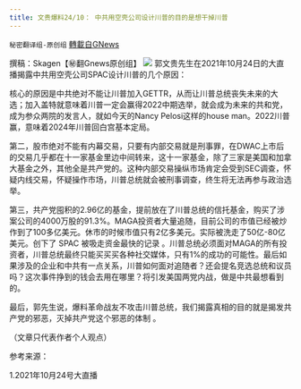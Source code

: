 ```yaml
---
title: 文贵爆料24/10： 中共用空壳公司设计川普的目的是想干掉川普
---
```

`秘密翻译组-原创组` [轉載自GNews](https://gnews.org/zh-hans/1614914/)

撰稿：Skagen【㊙️翻Gnews原创组】
![](https://assets.gnews.org/wp-content/uploads/2021/10/20211024-e1635093619937.jpg)
郭文贵先生在2021年10月24日的大直播揭露中共用空壳公司SPAC设计川普的几个原因：

核心的原因是中共绝对不能让川普加入GETTR，从而让川普总统丧失未来的大选；加入盖特就意味着川普一定会赢得2022中期选举，就会成为未来的共和党，成为参众两院的发言人，就如今天的Nancy Pelosi这样的house man。2022川普赢，意味着2024年川普回白宫基本定局。

第二，股市绝对不能有内幕交易，只要有内部交易就是刑事罪，在DWAC上市后的交易几乎都在十一家基金里边中间转来，这十一家基金，除了三家是美国和加拿大基金之外，其他全是共产党的。这种内部交易操纵市场肯定会受到SEC调查，怀疑内线交易，怀疑操作市场，川普总统就会被刑事调查，终生将无法再参与政治选举。

第三，共产党囤积的2.96亿的基金，提前放在了川普总统的信托基金，购买了涉案公司的4000万股的91.3%。MAGA投资者大量追随，目前公司的市值已经被炒作到了100多亿美元。休市的时候市值只有2亿多美元。实际被洗走了50亿-80亿美元。创下了 SPAC 被吸走资金最快的记录 。川普总统必须面对MAGA的所有投资者，川普总统最终只能买买买各种社交媒体，只有1%的成功的可能性。最后如果涉及的企业和中共有一点关系，川普如何面对追随者？还会提名竞选总统和议员吗？这次事件挣到的钱会去用在哪里？将引发美国两党内战，做是中共最想看到的。

最后，郭先生说，爆料革命战友不攻击川普总统，我们揭露真相的目的就是揭发共产党的邪恶，灭掉共产党这个邪恶的体制 。

（文章只代表作者个人观点）

参考来源：

1.2021年10月24号大直播
